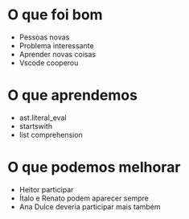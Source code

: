 # O que foi bom
- Pessoas novas
- Problema interessante
- Aprender novas coisas
- Vscode cooperou

# O que aprendemos
- ast.literal_eval
- startswith
- list comprehension 

# O que podemos melhorar
- Heitor participar
- Ítalo e Renato podem aparecer sempre
- Ana Dulce deveria participar mais também